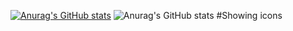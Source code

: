 
[![Anurag's GitHub stats](https://github-readme-stats.vercel.app/api?username=olc1910)](https://github.com/anuraghazra/github-readme-stats)
![Anurag's GitHub stats](https://github-readme-stats.vercel.app/api?username=olc1910&hide=contribs,prs)
#Showing icons
